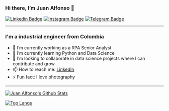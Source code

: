 ### Hi there, I’m Juan Alfonso 👋

[![Linkedin Badge](https://img.shields.io/badge/-LinkedIn-0e76a8?style=flat-square&logo=Linkedin&logoColor=white)](https://www.linkedin.com/in/jucalfonsom/)
[![Instagram Badge](https://img.shields.io/badge/-Instagram-e4405f?style=flat-square&logo=Instagram&logoColor=white)](https://www.instagram.com/jucalfonsom/)
[![Telegram Badge](https://img.shields.io/badge/-Telegram-0088cc?style=flat-square&logo=Telegram&logoColor=white)](https://t.me/JotaCam)

---
### I'm a industrial engineer from Colombia

- 🔭 I’m currently working as a RPA Senior Analyst
- 🌱 I’m currently learning Python and Data Science
- 👯 I’m looking to collaborate in data science projects where I can contribute and grow 
- 📫 How to reach me: [LinkedIn](https://www.linkedin.com/in/jucalfonsom/)
- ⚡ Fun fact: I love photography


---

[![Juan Alfonso's Github Stats](https://github-readme-stats.vercel.app/api?username=jucalfonsom&show_icons=true&theme=radical&count_private=true)](https://github.com/jucalfonsom)

[![Top Langs](https://github-readme-stats.vercel.app/api/top-langs/?username=jucalfonsom&layout=compact&theme=radical)](https://github.com/jucalfonsom)